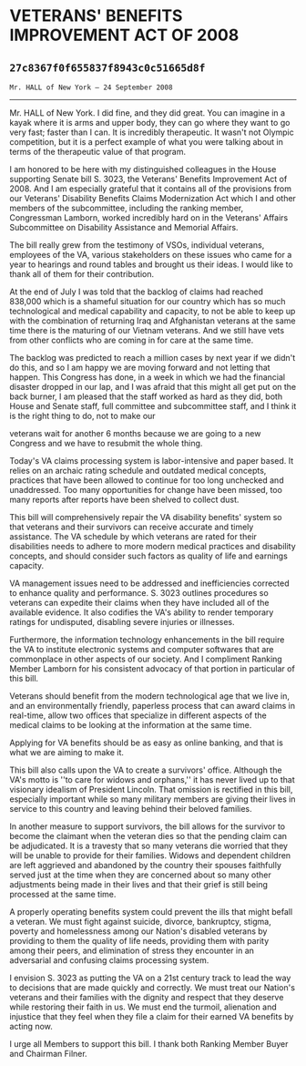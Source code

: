 # VETERANS' BENEFITS IMPROVEMENT ACT OF 2008
## `27c8367f0f655837f8943c0c51665d8f`
`Mr. HALL of New York — 24 September 2008`

---


Mr. HALL of New York. I did fine, and they did great. You can imagine 
in a kayak where it is arms and upper body, they can go where they want 
to go very fast; faster than I can. It is incredibly therapeutic. It 
wasn't not Olympic competition, but it is a perfect example of what you 
were talking about in terms of the therapeutic value of that program.

I am honored to be here with my distinguished colleagues in the House 
supporting Senate bill S. 3023, the Veterans' Benefits Improvement Act 
of 2008. And I am especially grateful that it contains all of the 
provisions from our Veterans' Disability Benefits Claims Modernization 
Act which I and other members of the subcommittee, including the 
ranking member, Congressman Lamborn, worked incredibly hard on in the 
Veterans' Affairs Subcommittee on Disability Assistance and Memorial 
Affairs.

The bill really grew from the testimony of VSOs, individual veterans, 
employees of the VA, various stakeholders on these issues who came for 
a year to hearings and round tables and brought us their ideas. I would 
like to thank all of them for their contribution.

At the end of July I was told that the backlog of claims had reached 
838,000 which is a shameful situation for our country which has so much 
technological and medical capability and capacity, to not be able to 
keep up with the combination of returning Iraq and Afghanistan veterans 
at the same time there is the maturing of our Vietnam veterans. And we 
still have vets from other conflicts who are coming in for care at the 
same time.

The backlog was predicted to reach a million cases by next year if we 
didn't do this, and so I am happy we are moving forward and not letting 
that happen. This Congress has done, in a week in which we had the 
financial disaster dropped in our lap, and I was afraid that this might 
all get put on the back burner, I am pleased that the staff worked as 
hard as they did, both House and Senate staff, full committee and 
subcommittee staff, and I think it is the right thing to do, not to 
make our


veterans wait for another 6 months because we are going to a new 
Congress and we have to resubmit the whole thing.

Today's VA claims processing system is labor-intensive and paper 
based. It relies on an archaic rating schedule and outdated medical 
concepts, practices that have been allowed to continue for too long 
unchecked and unaddressed. Too many opportunities for change have been 
missed, too many reports after reports have been shelved to collect 
dust.

This bill will comprehensively repair the VA disability benefits' 
system so that veterans and their survivors can receive accurate and 
timely assistance. The VA schedule by which veterans are rated for 
their disabilities needs to adhere to more modern medical practices and 
disability concepts, and should consider such factors as quality of 
life and earnings capacity.

VA management issues need to be addressed and inefficiencies 
corrected to enhance quality and performance. S. 3023 outlines 
procedures so veterans can expedite their claims when they have 
included all of the available evidence. It also codifies the VA's 
ability to render temporary ratings for undisputed, disabling severe 
injuries or illnesses.

Furthermore, the information technology enhancements in the bill 
require the VA to institute electronic systems and computer softwares 
that are commonplace in other aspects of our society. And I compliment 
Ranking Member Lamborn for his consistent advocacy of that portion in 
particular of this bill.

Veterans should benefit from the modern technological age that we 
live in, and an environmentally friendly, paperless process that can 
award claims in real-time, allow two offices that specialize in 
different aspects of the medical claims to be looking at the 
information at the same time.

Applying for VA benefits should be as easy as online banking, and 
that is what we are aiming to make it.

This bill also calls upon the VA to create a survivors' office. 
Although the VA's motto is ''to care for widows and orphans,'' it has 
never lived up to that visionary idealism of President Lincoln. That 
omission is rectified in this bill, especially important while so many 
military members are giving their lives in service to this country and 
leaving behind their beloved families.

In another measure to support survivors, the bill allows for the 
survivor to become the claimant when the veteran dies so that the 
pending claim can be adjudicated. It is a travesty that so many 
veterans die worried that they will be unable to provide for their 
families. Widows and dependent children are left aggrieved and 
abandoned by the country their spouses faithfully served just at the 
time when they are concerned about so many other adjustments being made 
in their lives and that their grief is still being processed at the 
same time.

A properly operating benefits system could prevent the ills that 
might befall a veteran. We must fight against suicide, divorce, 
bankruptcy, stigma, poverty and homelessness among our Nation's 
disabled veterans by providing to them the quality of life needs, 
providing them with parity among their peers, and elimination of stress 
they encounter in an adversarial and confusing claims processing 
system.

I envision S. 3023 as putting the VA on a 21st century track to lead 
the way to decisions that are made quickly and correctly. We must treat 
our Nation's veterans and their families with the dignity and respect 
that they deserve while restoring their faith in us. We must end the 
turmoil, alienation and injustice that they feel when they file a claim 
for their earned VA benefits by acting now.

I urge all Members to support this bill. I thank both Ranking Member 
Buyer and Chairman Filner.
